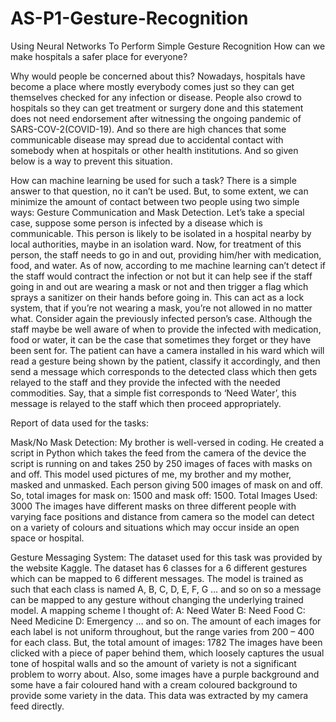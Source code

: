 # AS-P1-Gesture-Recognition
Using Neural Networks To Perform Simple Gesture Recognition
How can we make hospitals a safer place for everyone?

Why would people be concerned about this?
Nowadays, hospitals have become a place where mostly everybody comes just so they can get themselves checked for any infection or disease. People also crowd to hospitals so they can get treatment or surgery done and this statement does not need endorsement after witnessing the ongoing pandemic of SARS-COV-2(COVID-19). And so there are high chances that some communicable disease may spread due to accidental contact with somebody when at hospitals or other health institutions. And so given below is a way to prevent this situation.

How can machine learning be used for such a task?
There is a simple answer to that question,  no it can’t be used. But, to some extent, we can minimize the amount of contact between two people using two simple ways: Gesture Communication and Mask Detection. 
Let’s take a special case, suppose some person is infected by a disease which is communicable. This person is likely to be isolated in a hospital nearby by local authorities, maybe in an isolation ward. Now, for treatment of this person, the staff needs to go in and out, providing him/her with medication, food, and water. As of now, according to me machine learning can’t detect if the staff would contract the infection or not but it can help see if the staff going in and out are wearing a mask or not and then trigger a flag which sprays a sanitizer on their hands before going in. This can act as a lock system, that if you’re not wearing a mask, you’re not allowed in no matter what.
Consider again the previously infected person’s case. Although the staff maybe be well aware of when to provide the infected with medication, food or water, it can be the case that sometimes they forget or they have been sent for. The patient can have a camera installed in his ward which will read a gesture being shown by the patient, classify it accordingly, and then send a message which corresponds to the detected class which then gets relayed to the staff and they provide the infected with the needed commodities. Say, that a simple fist corresponds to ‘Need Water’,  this message is relayed to the staff which then proceed appropriately.





Report of data used for the tasks:

Mask/No Mask Detection:
My brother is well-versed in coding. He created a script in Python which takes the feed from the camera of the device the script is running on and takes 250 by 250 images of faces with masks on and off. This model used pictures of me, my brother and my mother, masked and unmasked. Each person giving 500 images of mask on and off. So, total images for mask on: 1500 and mask off: 1500. Total Images Used: 3000
The images have different masks on three different people with varying face positions and distance from camera so the model can detect on a variety of colours and situations which may occur inside an open space or hospital.

Gesture Messaging System:
The dataset used for this task was provided by the website Kaggle. The dataset has 6 classes for a 6 different gestures which can be mapped to 6 different messages. The model is trained as such that each class is named A, B, C, D, E, F, G … and so on so a message can be mapped to any gesture without changing the underlying trained model. A mapping scheme I thought of:
A: Need Water
B: Need Food
C: Need Medicine
D: Emergency … and so on.
The amount of each images for each label is not uniform throughout, but the range varies from 200 – 400 for each class. But, the total amount of images: 1782
The images have been clicked with a piece of paper behind them, which loosely captures the usual tone of hospital walls and so the amount of variety is not a significant problem to worry about. Also, some images have a purple background and some have a fair coloured hand with a cream coloured background to provide some variety in the data. This data was extracted by my camera feed directly. 
